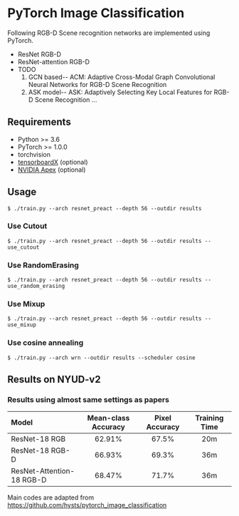 # PyTorch Image Classification

Following RGB-D Scene recognition networks are implemented using PyTorch.

* ResNet RGB-D
* ResNet-attention RGB-D
* TODO
  1. GCN based-- ACM: Adaptive Cross-Modal Graph Convolutional Neural Networks for RGB-D Scene Recognition
  2. ASK model-- ASK: Adaptively Selecting Key Local Features for RGB-D Scene Recognition
...


## Requirements

* Python >= 3.6
* PyTorch >= 1.0.0
* torchvision
* [tensorboardX](https://github.com/lanpa/tensorboardX) (optional)
* [NVIDIA Apex](https://github.com/NVIDIA/apex) (optional)



## Usage

```
$ ./train.py --arch resnet_preact --depth 56 --outdir results
```

### Use Cutout

```
$ ./train.py --arch resnet_preact --depth 56 --outdir results --use_cutout
```

### Use RandomErasing

```
$ ./train.py --arch resnet_preact --depth 56 --outdir results --use_random_erasing
```

### Use Mixup

```
$ ./train.py --arch resnet_preact --depth 56 --outdir results --use_mixup
```

### Use cosine annealing

```
$ ./train.py --arch wrn --outdir results --scheduler cosine
```



## Results on NYUD-v2

### Results using almost same settings as papers


| Model                                  | Mean-class Accuracy        | Pixel Accuracy    | Training Time |
|:---------------------------------------|:--------------------------:|:-----------------:|:-------------:|
| ResNet-18 RGB                          |           62.91%           | 67.5%             |      20m    |
| ResNet-18 RGB-D                        |           66.93%           | 69.3%             |      36m    |
| ResNet-Attention-18 RGB-D              |           68.47%           | 71.7%             |      36m    |



Main codes are adapted from https://github.com/hysts/pytorch_image_classification


